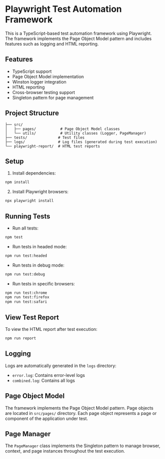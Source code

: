 # Playwright Test Automation Framework

This is a TypeScript-based test automation framework using Playwright. The framework implements the Page Object Model pattern and includes features such as logging and HTML reporting.

## Features

- TypeScript support
- Page Object Model implementation
- Winston logger integration
- HTML reporting
- Cross-browser testing support
- Singleton pattern for page management

## Project Structure

```
├── src/
│   ├── pages/           # Page Object Model classes
│   └── utils/           # Utility classes (Logger, PageManager)
├── tests/              # Test files
├── logs/               # Log files (generated during test execution)
└── playwright-report/  # HTML test reports
```

## Setup

1. Install dependencies:

```bash
npm install
```

2. Install Playwright browsers:

```bash
npx playwright install
```

## Running Tests

- Run all tests:

```bash
npm test
```

- Run tests in headed mode:

```bash
npm run test:headed
```

- Run tests in debug mode:

```bash
npm run test:debug
```

- Run tests in specific browsers:

```bash
npm run test:chrome
npm run test:firefox
npm run test:safari
```

## View Test Report

To view the HTML report after test execution:

```bash
npm run report
```

## Logging

Logs are automatically generated in the `logs` directory:

- `error.log`: Contains error-level logs
- `combined.log`: Contains all logs

## Page Object Model

The framework implements the Page Object Model pattern. Page objects are located in `src/pages/` directory. Each page object represents a page or component of the application under test.

## Page Manager

The `PageManager` class implements the Singleton pattern to manage browser, context, and page instances throughout the test execution.
